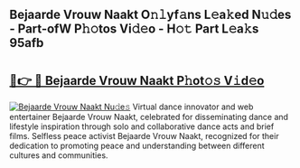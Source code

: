 ## Bejaarde Vrouw Naakt O𝚗𝚕yf𝚊ns L𝚎a𝚔ed N𝚞𝚍es - Part-ofW P𝚑𝚘tos Vi𝚍𝚎o - H𝚘𝚝 Part L𝚎a𝚔s 95afb

# <h2><a href="http://kfcr7w.oniu.top/?m=Bejaarde+Vrouw+Naakt">🔗👉 🔴 Bejaarde Vrouw Naakt P𝚑ot𝚘𝚜 V𝚒d𝚎o</a></h2>

[![Bejaarde Vrouw Naakt Nu𝚍e𝚜](https://i.imgur.com/0qMVB7G.gif)](http://kfcr7w.oniu.top/?m=Bejaarde+Vrouw+Naakt)
Virtual dance innovator and web entertainer Bejaarde Vrouw Naakt, celebrated for disseminating dance and lifestyle inspiration through solo and collaborative dance acts and brief films. Selfless peace activist Bejaarde Vrouw Naakt, recognized for their dedication to promoting peace and understanding between different cultures and communities.  

